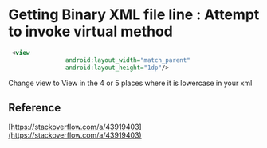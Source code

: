 # Getting Binary XML file line : Attempt to invoke virtual method

```xml
 <view
                android:layout_width="match_parent"
                android:layout_height="1dp"/>
```

Change view to View in the 4 or 5 places where it is lowercase in your xml

## Reference

[https://stackoverflow.com/a/43919403](https://stackoverflow.com/a/43919403)